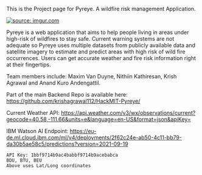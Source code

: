 This is the Project page for Pyreye. A wildfire risk management Application.

<a href="https://imgur.com/4WtX0XZ"><img src="https://i.imgur.com/4WtX0XZ.png" title="source: imgur.com" /></a>

Pyreye is a web application that aims to help people living in areas under high-risk of wildfires to stay safe. Current warning systems are not adequate so Pyreye uses multiple datasets from publicly available data and satellite imagery to estimate and predict areas with high risk of wild fire occurrences. Users can get accurate weather and fire risk information right at their fingertips.


Team members include: Maxim Van Duyne, Nithiin Kathiresan, Krish Agrawal and Anand Kuro Andengattil.


Part of the main Backend Repo is available here: https://github.com/krishagrawal112/HackMIT-Pyreye/

Current Weather API: https://api.weather.com/v3/wx/observations/current?geocode=40.58,-111.66&units=e&language=en-US&format=json&apiKey=

IBM Watson AI Endpoint: https://eu-de.ml.cloud.ibm.com/ml/v4/deployments/2f62c24e-ab50-4c11-bb79-da30b5ae58c5/predictions?version=2021-09-19

    API Key: 1bbf9714b9ac4babbf9714b9acebabca
    BDU, BTU, BEU
    Above uses Lat/Long coordinates
